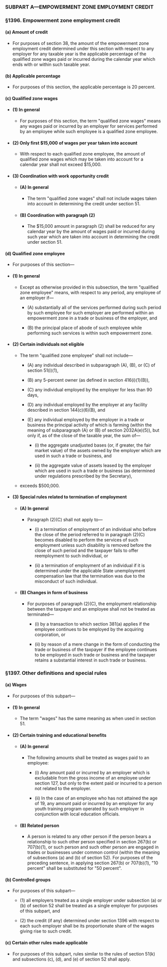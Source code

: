### SUBPART A—EMPOWERMENT ZONE EMPLOYMENT CREDIT

### §1396. Empowerment zone employment credit
#### (a) Amount of credit
* For purposes of section 38, the amount of the empowerment zone employment credit determined under this section with respect to any employer for any taxable year is the applicable percentage of the qualified zone wages paid or incurred during the calendar year which ends with or within such taxable year.

#### (b) Applicable percentage
* For purposes of this section, the applicable percentage is 20 percent.

#### (c) Qualified zone wages
* #### (1) In general
  * For purposes of this section, the term "qualified zone wages" means any wages paid or incurred by an employer for services performed by an employee while such employee is a qualified zone employee.

* #### (2) Only first $15,000 of wages per year taken into account
  * With respect to each qualified zone employee, the amount of qualified zone wages which may be taken into account for a calendar year shall not exceed $15,000.

* #### (3) Coordination with work opportunity credit
  * #### (A) In general
    * The term "qualified zone wages" shall not include wages taken into account in determining the credit under section 51.

  * #### (B) Coordination with paragraph (2)
    * The $15,000 amount in paragraph (2) shall be reduced for any calendar year by the amount of wages paid or incurred during such year which are taken into account in determining the credit under section 51.

#### (d) Qualified zone employee
* For purposes of this section—

* #### (1) In general
  * Except as otherwise provided in this subsection, the term "qualified zone employee" means, with respect to any period, any employee of an employer if—

    * (A) substantially all of the services performed during such period by such employee for such employer are performed within an empowerment zone in a trade or business of the employer, and

    * (B) the principal place of abode of such employee while performing such services is within such empowerment zone.

* #### (2) Certain individuals not eligible
  * The term "qualified zone employee" shall not include—

    * (A) any individual described in subparagraph (A), (B), or (C) of section 51(i)(1),

    * (B) any 5-percent owner (as defined in section 416(i)(1)(B)),

    * (C) any individual employed by the employer for less than 90 days,

    * (D) any individual employed by the employer at any facility described in section 144(c)(6)(B), and

    * (E) any individual employed by the employer in a trade or business the principal activity of which is farming (within the meaning of subparagraph (A) or (B) of section 2032A(e)(5)), but only if, as of the close of the taxable year, the sum of—

      * (i) the aggregate unadjusted bases (or, if greater, the fair market value) of the assets owned by the employer which are used in such a trade or business, and

      * (ii) the aggregate value of assets leased by the employer which are used in such a trade or business (as determined under regulations prescribed by the Secretary),


  * exceeds $500,000.

* #### (3) Special rules related to termination of employment
  * #### (A) In general
    * Paragraph (2)(C) shall not apply to—

      * (i) a termination of employment of an individual who before the close of the period referred to in paragraph (2)(C) becomes disabled to perform the services of such employment unless such disability is removed before the close of such period and the taxpayer fails to offer reemployment to such individual, or

      * (ii) a termination of employment of an individual if it is determined under the applicable State unemployment compensation law that the termination was due to the misconduct of such individual.

  * #### (B) Changes in form of business
    * For purposes of paragraph (2)(C), the employment relationship between the taxpayer and an employee shall not be treated as terminated—

      * (i) by a transaction to which section 381(a) applies if the employee continues to be employed by the acquiring corporation, or

      * (ii) by reason of a mere change in the form of conducting the trade or business of the taxpayer if the employee continues to be employed in such trade or business and the taxpayer retains a substantial interest in such trade or business.

### §1397. Other definitions and special rules
#### (a) Wages
* For purposes of this subpart—

* #### (1) In general
  * The term "wages" has the same meaning as when used in section 51.

* #### (2) Certain training and educational benefits
  * #### (A) In general
    * The following amounts shall be treated as wages paid to an employee:

      * (i) Any amount paid or incurred by an employer which is excludable from the gross income of an employee under section 127, but only to the extent paid or incurred to a person not related to the employer.

      * (ii) In the case of an employee who has not attained the age of 19, any amount paid or incurred by an employer for any youth training program operated by such employer in conjunction with local education officials.

  * #### (B) Related person
    * A person is related to any other person if the person bears a relationship to such other person specified in section 267(b) or 707(b)(1), or such person and such other person are engaged in trades or businesses under common control (within the meaning of subsections (a) and (b) of section 52). For purposes of the preceding sentence, in applying section 267(b) or 707(b)(1), "10 percent" shall be substituted for "50 percent".

#### (b) Controlled groups
* For purposes of this subpart—

  * (1) all employers treated as a single employer under subsection (a) or (b) of section 52 shall be treated as a single employer for purposes of this subpart, and

  * (2) the credit (if any) determined under section 1396 with respect to each such employer shall be its proportionate share of the wages giving rise to such credit.

#### (c) Certain other rules made applicable
* For purposes of this subpart, rules similar to the rules of section 51(k) and subsections (c), (d), and (e) of section 52 shall apply.